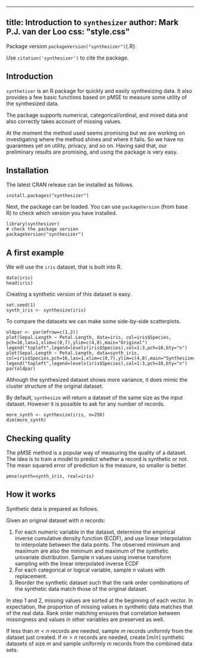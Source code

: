 <!--
%\VignetteEngine{simplermarkdown::mdweave_to_html}
%\VignetteIndexEntry{Introduction to synthesizer}
-->

---
title: Introduction to `synthesizer`
author: Mark P.J. van der Loo
css: "style.css"
---

Package version `packageVersion("synthesizer")`{.R}. 

Use `citation('synthesizer')` to cite the package.

## Introduction

`synthetiser` is an R package for quickly and easily synthesizing data.
It also provides a few basic functions based on pMSE to measure some
utility of the synthesized data.

The package supports numerical, categorical/ordinal, and mixed data and also
correctly takes account of missing values.

At the moment the method used seems promising but we are working on
investigating where the method shines and where it fails. So we have no
guarantees yet on utility, privacy, and so on. Having said that, our
preliminary results are promising, and using the package is very easy.


## Installation

The latest CRAN release can be installed as follows.
```
install.packages("synthesizer")
```
Next, the package can be loaded. You can use `packageVersion` (from base R) to
check which version you have installed.
```{#load_package .R}
library(synthesizer)
# check the package version
packageVersion("synthesizer")
```

## A first example

We will use the `iris` dataset, that is built into R.

```{#load_chickweight .R}
data(iris)
head(iris)
```

Creating a synthetic version of this dataset is easy.

```{#synthesize_iris .R}
set.seed(1)
synth_iris <- synthesize(iris)
```

To compare the datasets we can make some side-by-side scatterplots.

```{#plot .R  fun=output_figure name="test" caption="Original and Synthesized Iris" device="png" width=800 height=400}
oldpar <- par(mfrow=c(1,2))
plot(Sepal.Length ~ Petal.Length, data=iris, col=iris$Species, pch=16,las=1,xlim=c(0,7),ylim=c(4,8),main="Original")
legend("topleft",legend=levels(iris$Species),col=1:3,pch=16,bty="n")
plot(Sepal.Length ~ Petal.Length, data=synth_iris, col=iris$Species,pch=16,las=1,xlim=c(0,7),ylim=c(4,8),main="Synthesized")
legend("topleft",legend=levels(iris$Species),col=1:3,pch=16,bty="n")
par(oldpar)
```

Although the synthesized dataset shows more variance, it does mimic the
cluster structure of the original dataset.

By default, `synthesize` will return a dataset of the same size as the input dataset. However it is
possible to ask for any number of records.

```{#synthesize_more .R}
more_synth <- synthesize(iris, n=250)
dim(more_synth)
```

## Checking quality

The pMSE method is a popular way of measuring the quality of a dataset. The idea is to 
train a model to predict whether a record is synthetic or not. The mean squared error of prediction
is the measure, so smaller is better.

```{.R}
pmse(synth=synth_iris, real=iris)
```


## How it works


Synthetic data is prepared as follows.

Given an original dataset with $n$ records:

1. For each numeric variable in the dataset, determine the empirical inverse
   cumulative density function (ECDF), and use linear interpolation to interpolate
   between the data points. The observed minimum and maximum are also the minimum
   and maximum of the synthetic univariate distribution. Sample $n$ values using
   inverse transform sampling with the linear interpolated inverse ECDF
2. For each categorical or logical variable, sample $n$ values with replacement.
3. Reorder the synthetic dataset such that the rank order combinations of the synthetic
   data match those of the original dataset.

In step 1 and 2, missing values are sorted at the beginning of each vector. In expectation,
the proportion of missing values in synthetic data matches that of the real data. Rank order
matching ensures that correlation between missingness and values in other variables are
preserved as well.

If less than $m<n$ records are needed, sample $m$ records uniformly from the dataset just created.
If $m>n$ records are needed, create $\lceil m/n\rceil$ synthetic datasets of size $m$ and sample
uniformly $m$ records from the combined data sets.

